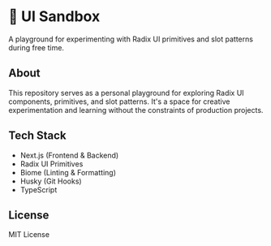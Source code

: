 # 🧩 UI Sandbox

A playground for experimenting with Radix UI primitives and slot patterns during free time.

## About

This repository serves as a personal playground for exploring Radix UI components, primitives, and slot patterns. It's a space for creative experimentation and learning without the constraints of production projects.

## Tech Stack

- Next.js (Frontend & Backend)
- Radix UI Primitives
- Biome (Linting & Formatting)
- Husky (Git Hooks)
- TypeScript

## License

MIT License
